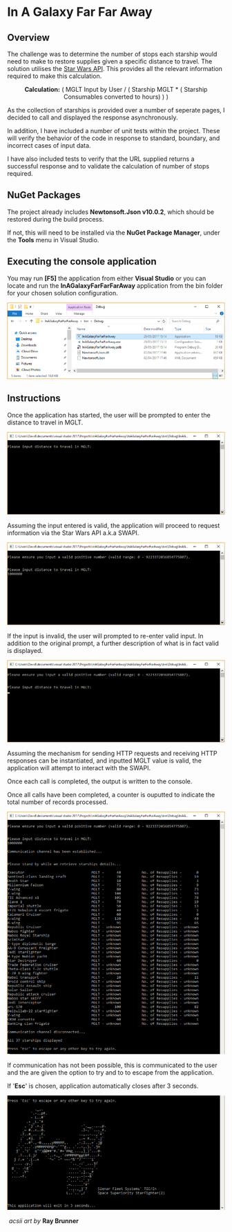 In A Galaxy Far Far Away
========================

Overview
--------
The challenge was to determine the number of stops each starship would need to make to restore supplies given a specific distance to travel. The solution utilises the [Star Wars API](http://swapi.co/). This provides all the relevant information required to make this calculation.

<p align="center"><strong>Calculation:</strong>  ( MGLT Input by User / ( Starship MGLT * ( Starship Consumables converted to hours) ) )</p>

As the collection of starships is provided over a number of seperate pages, I decided to call and displayed the response asynchronously.

In addition, I have included a number of unit tests within the project. These will verify the behavior of the code in response to standard, boundary, and incorrect cases of input data.

I have also included tests to verify that the URL supplied returns a successful response and to validate the calculation of number of stops required. 

NuGet Packages
--------------
The project already includes **Newtonsoft.Json v10.0.2**, which should be restored during the build process. 

If not, this will need to be installed via the **NuGet Package Manager**, under the **Tools** menu in Visual Studio.

Executing the console application
-------------------------------
You may run **[F5]** the application from either **Visual Studio** or you can locate and run the **InAGalaxyFarFarFarAway** application from the bin folder for your chosen solution configuration. 

<p align="center">
  <img src="./images/application.png">
</p>

Instructions
------------
Once the application has started, the user will be prompted to enter the distance to travel in MGLT.  

<p align="center">
  <img src="./images/consolePrompt.png">
</p>

Assuming the input entered is valid, the application will proceed to request information via the Star Wars API a.k.a SWAPI.  

<p align="center">
  <img src="./images/console1million.png">
</p>

If the input is invalid, the user will prompted to re-enter valid input. In addition to the original prompt, a further description of what is in fact valid is displayed.

<p align="center">
  <img src="./images/consoleExtraPrompt.png">
</p>

Assuming the mechanism for sending HTTP requests and receiving HTTP responses can be instantiated, and inputted MGLT value is valid, the application will attempt to interact with the SWAPI.

Once each call is completed, the output is written to the console. 

Once all calls have been completed, a counter is ouputted to indicate the total number of records processed.

<p align="center">
  <img alt="Retrieved All Starships img" src="images/retrievedAllStarships.png">
</p>

If communication has not been possible, this is communicated to the user and the are given the option to try and to to escape from the application.

If '**Esc**' is chosen, application automatically closes after 3 seconds.

<p align="center">
  <img alt="Auto Exit img" src="images/AutoExit.png">
  <p>&nbsp;<i>acsii art by</i> <strong>Ray Brunner</strong></p>
</p>

